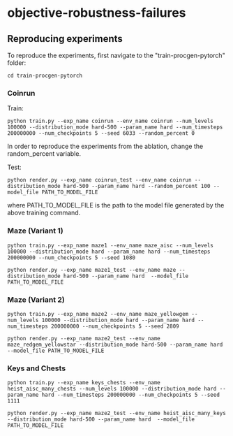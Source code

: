 # objective-robustness-failures

## Reproducing experiments

To reproduce the experiments, first navigate to the "train-procgen-pytorch" folder:

```
cd train-procgen-pytorch
```

### Coinrun

Train:

```
python train.py --exp_name coinrun --env_name coinrun --num_levels 100000 --distribution_mode hard-500 --param_name hard --num_timesteps 200000000 --num_checkpoints 5 --seed 6033 --random_percent 0
```

In order to reproduce the experiments from the ablation, change the random_percent variable.

Test:
```
python render.py --exp_name coinrun_test --env_name coinrun --distribution_mode hard-500 --param_name hard --random_percent 100 --model_file PATH_TO_MODEL_FILE
```
where PATH_TO_MODEL_FILE is the path to the model file generated by the above training command.

### Maze (Variant 1)

```
python train.py --exp_name maze1 --env_name maze_aisc --num_levels 100000 --distribution_mode hard --param_name hard --num_timesteps 200000000 --num_checkpoints 5 --seed 1080
```

```
python render.py --exp_name maze1_test --env_name maze --distribution_mode hard-500 --param_name hard  --model_file PATH_TO_MODEL_FILE
```

### Maze (Variant 2)

```
python train.py --exp_name maze2 --env_name maze_yellowgem --num_levels 100000 --distribution_mode hard --param_name hard --num_timesteps 200000000 --num_checkpoints 5 --seed 2809
```

```
python render.py --exp_name maze2_test --env_name maze_redgem_yellowstar --distribution_mode hard-500 --param_name hard  --model_file PATH_TO_MODEL_FILE
```

### Keys and Chests

```
python train.py --exp_name keys_chests --env_name heist_aisc_many_chests --num_levels 100000 --distribution_mode hard --param_name hard --num_timesteps 200000000 --num_checkpoints 5 --seed 1111
```

```
python render.py --exp_name maze2_test --env_name heist_aisc_many_keys --distribution_mode hard-500 --param_name hard  --model_file PATH_TO_MODEL_FILE
```
